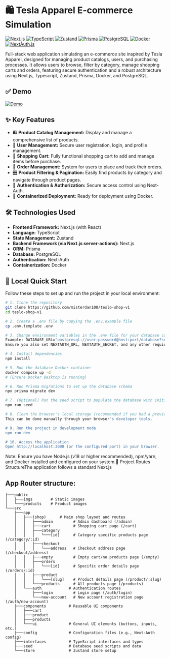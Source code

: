 # 🛍️ Tesla Apparel E-commerce Simulation

[![Next.js](https://img.shields.io/badge/Next.js-^14.0-black.svg?logo=nextdotjs)](https://nextjs.org/)
[![TypeScript](https://img.shields.io/badge/TypeScript-^5.0-blue.svg?logo=typescript)](https://www.typescriptlang.org/)
[![Zustand](https://img.shields.io/badge/Zustand-latest-green.svg)](https://github.com/pmndrs/zustand)
[![Prisma](https://img.shields.io/badge/Prisma-latest-1B222D.svg?logo=prisma)](https://www.prisma.io/)
[![PostgreSQL](https://img.shields.io/badge/PostgreSQL-^15.0-336791.svg?logo=postgresql)](https://www.postgresql.org/)
[![Docker](https://img.shields.io/badge/Docker-latest-2496ED.svg?logo=docker)](https://www.docker.com/)
[![NextAuth.js](https://img.shields.io/badge/NextAuth.js-latest-blue.svg?logo=nextdotjs)](https://next-auth.js.org/)

Full-stack web application simulating an e-commerce site inspired by Tesla Apparel, designed for managing product catalogs, users, and purchasing processes. It allows users to browse, filter by category, manage shopping carts and orders, featuring secure authentication and a robust architecture using Next.js, Typescript, Zustand, Prisma, Docker, and PostgreSQL.

## ✅ Demo

[![Demo](https://img.shields.io/badge/Demo-Click%20Here-blue.svg)](https://teslo-shop-v1.vercel.app/)

## ✨ Key Features

- 🛍️ **Product Catalog Management:** Display and manage a comprehensive list of products.
- 👤 **User Management:** Secure user registration, login, and profile management.
- 🛒 **Shopping Cart:** Fully functional shopping cart to add and manage items before purchase.
- 📄 **Order Management:** System for users to place and track their orders.
- 🎛️ **Product Filtering & Pagination:** Easily find products by category and navigate through product pages.
- 🔐 **Authentication & Authorization:** Secure access control using Next-Auth.
- 🐳 **Containerized Deployment:** Ready for deployment using Docker.

## 🛠️ Technologies Used

- **Frontend Framework:** Next.js (with React)
- **Language:** TypeScript
- **State Management:** Zustand
- **Backend Framework (via Next.js server-actions):** Next.js
- **ORM:** Prisma
- **Database:** PostgreSQL
- **Authentication:** Next-Auth
- **Containerization:** Docker

## 🚀 Local Quick Start

Follow these steps to set up and run the project in your local environment:

```bash
# 1. Clone the repository
git clone https://github.com/misterdan100/teslo-shop-v1
cd teslo-shop-v1

# 2. Create a .env file by copying the .env.example file
cp .env.template .env

# 3. Change environment variables in the .env file for your database connection
Example: DATABASE_URL="postgresql://user:password@host:port/database?schema=public"
Ensure you also set NEXTAUTH_URL, NEXTAUTH_SECRET, and any other required variables.

# 4. Install dependencies
npm install

# 5. Run the database Docker container
docker compose up -d
# (Ensure Docker Desktop is running)

# 6. Run Prisma migrations to set up the database schema
npx prisma migrate dev

# 7. (Optional) Run the seed script to populate the database with initial data
npm run seed

# 8. Clean the browser's local storage (recommended if you had a previous version running)
This can be done manually through your browser's developer tools.

# 9. Run the project in development mode
npm run dev

# 10. Access the application
Open http://localhost:3000 (or the configured port) in your browser.
```
Note: Ensure you have Node.js (v18 or higher recommended), npm/yarn, and Docker installed and configured on your system.📁 Project Routes StructureThe application follows a standard Next.js 

## App Router structure:
```
├───public
│   ├───imgs        # Static images
│   └───products    # Product images
└───src
    ├───app
    │   ├───(shop)      # Main shop layout and routes
    │   │   ├───admin         # Admin dashboard (/admin)
    │   │   ├───cart          # Shopping cart page (/cart)
    │   │   ├───category
    │   │   │   └───[id]      # Category specific products page (/category/:id)
    │   │   ├───checkout
    │   │   │   └───address   # Checkout address page (/checkout/address)
    │   │   ├───empty         # Empty cart/no products page (/empty)
    │   │   ├───orders
    │   │   │   └───[id]      # Specific order details page (/orders/:id)
    │   │   ├───product
    │   │   │   └───[slug]    # Product details page (/product/:slug)
    │   │   └───products      # All products page (/products)
    │   └───auth            # Authentication routes
    │       ├───login         # Login page (/auth/login)
    │       └───new-account   # New account registration page (/auth/new-account)
    ├───components          # Reusable UI components
    │   ├───cart
    │   ├───product
    │   ├───products
    │   └───ui              # General UI elements (buttons, inputs, etc.)
    ├───config              # Configuration files (e.g., Next-Auth config)
    ├───interfaces          # TypeScript interfaces and types
    ├───seed                # Database seed scripts and data
    └───store               # Zustand store setup
```
